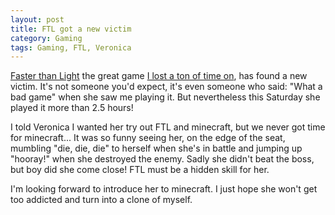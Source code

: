 ```yaml
---
layout: post
title: FTL got a new victim
category: Gaming
tags: Gaming, FTL, Veronica
---
```



[Faster than Light][FTL] the great game [I lost a ton of time on][FTL_post], has found a new victim. It's not someone you'd expect, it's even someone who said: "What a bad game" when she saw me playing it. But nevertheless this Saturday she played it more than 2.5 hours!

I told Veronica I wanted her try out FTL and minecraft, but we never got time for minecraft... It was so funny seeing her, on the edge of the seat, mumbling "die, die, die" to herself when she's in battle and jumping up "hooray!" when she destroyed the enemy. Sadly she didn't beat the boss, but boy did she come close! FTL must be a hidden skill for her.

I'm looking forward to introduce her to minecraft. I just hope she won't get too addicted and turn into a clone of myself.

[FTL]: http://www.ftlgame.com/
[FTL_post]: /blog/2013/02/12/faster_than_light/



